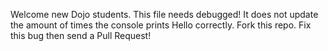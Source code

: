 Welcome new Dojo students.  This file needs debugged!  It does not update the amount of times the console prints Hello correctly.
Fork this repo.
Fix this bug then send a Pull Request!
